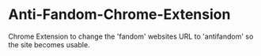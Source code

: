 # Anti-Fandom-Chrome-Extension
Chrome Extension to change the 'fandom' websites URL to 'antifandom' so the site becomes usable.
